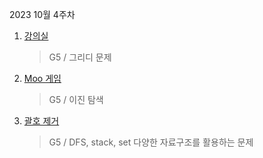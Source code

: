2023 10월 4주차

1. [강의실](https://www.acmicpc.net/problem/1374)
   > G5 / 그리디 문제
2. [Moo 게임](https://www.acmicpc.net/problem/5904)
   > G5 / 이진 탐색
3. [괄호 제거](https://www.acmicpc.net/problem/2800)
   > G5 / DFS, stack, set 다양한 자료구조를 활용하는 문제
